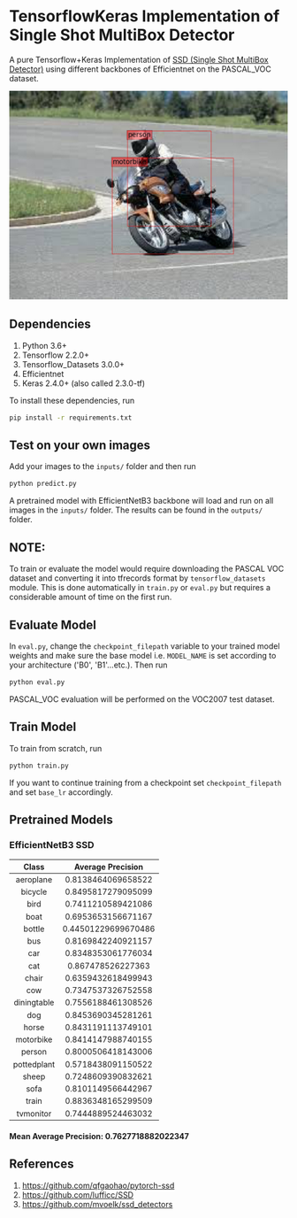 # TensorflowKeras Implementation of Single Shot MultiBox Detector
A pure Tensorflow+Keras Implementation of [SSD (Single Shot MultiBox Detector)](https://arxiv.org/abs/1512.02325) using different backbones of Efficientnet on the PASCAL_VOC dataset.

![Example of EfficientnetB3 SSD](example.jpg  "Example of EfficientnetB3 SSD")

## Dependencies
1. Python 3.6+
2. Tensorflow 2.2.0+
3. Tensorflow_Datasets 3.0.0+
4. Efficientnet
5. Keras 2.4.0+ (also called 2.3.0-tf)

To install these dependencies, run
```bash
pip install -r requirements.txt
```
## Test on your own images
Add your images to the `inputs/` folder and then run
```bash
python predict.py
```
A pretrained model with EfficientNetB3 backbone will load and run on all images in the `inputs/` folder. The results can be found in the `outputs/` folder.

## NOTE: 
To train or evaluate the model would require downloading the PASCAL VOC dataset and converting it into tfrecords format by `tensorflow_datasets` module. This is done automatically in `train.py` or `eval.py` but requires a considerable amount of time on the first run.

## Evaluate Model
In `eval.py`, change the `checkpoint_filepath` variable to your trained model weights and make sure the base model i.e. `MODEL_NAME` is set according to your architecture ('B0', 'B1'...etc.). Then run
```bash
python eval.py
```
PASCAL_VOC evaluation will be performed on the VOC2007 test dataset.

## Train Model
To train from scratch, run
```bash
python train.py
```
If you want to continue training from a checkpoint set `checkpoint_filepath` and set `base_lr` accordingly.

## Pretrained Models

### EfficientNetB3 SSD

|     Class    | Average Precision |
| :----------: |   :----------:    |
| aeroplane | 0.8138464069658522  |
| bicycle | 0.8495817279095099  |
| bird | 0.7411210589421086  |
| boat | 0.6953653156671167  |
| bottle | 0.44501229699670486  |
| bus | 0.8169842240921157  |
| car | 0.8348353061776034  |
| cat | 0.867478526227363  |
| chair | 0.6359432618499943  |
| cow | 0.7347537326752558  |
| diningtable | 0.7556188461308526  |
| dog | 0.8453690345281261  |
| horse | 0.8431191113749101  |
| motorbike | 0.8414147988740155  |
| person | 0.8000506418143006  |
| pottedplant | 0.5718438091150522  |
| sheep | 0.7248609390832621  |
| sofa | 0.8101149566442967  |
| train | 0.8836348165299509  |
| tvmonitor | 0.7444889524463032  |


#### Mean Average Precision: 0.7627718882022347


## References
1. https://github.com/qfgaohao/pytorch-ssd
2. https://github.com/lufficc/SSD
3. https://github.com/mvoelk/ssd_detectors